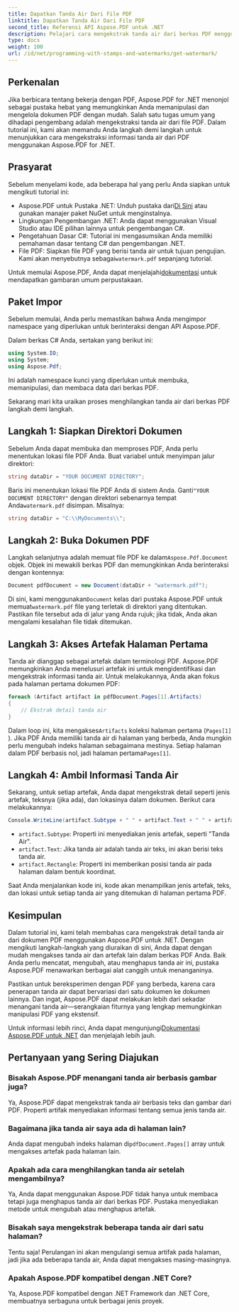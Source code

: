```yaml
---
title: Dapatkan Tanda Air Dari File PDF
linktitle: Dapatkan Tanda Air Dari File PDF
second_title: Referensi API Aspose.PDF untuk .NET
description: Pelajari cara mengekstrak tanda air dari berkas PDF menggunakan Aspose.PDF for .NET dengan panduan langkah demi langkah. Tutorial terperinci untuk mengekstrak tanda air.
type: docs
weight: 100
url: /id/net/programming-with-stamps-and-watermarks/get-watermark/
---
```

## Perkenalan

Jika berbicara tentang bekerja dengan PDF, Aspose.PDF for .NET menonjol sebagai pustaka hebat yang memungkinkan Anda memanipulasi dan mengelola dokumen PDF dengan mudah. Salah satu tugas umum yang dihadapi pengembang adalah mengekstraksi tanda air dari file PDF. Dalam tutorial ini, kami akan memandu Anda langkah demi langkah untuk menunjukkan cara mengekstraksi informasi tanda air dari PDF menggunakan Aspose.PDF for .NET.

## Prasyarat

Sebelum menyelami kode, ada beberapa hal yang perlu Anda siapkan untuk mengikuti tutorial ini:

-  Aspose.PDF untuk Pustaka .NET: Unduh pustaka dari[Di Sini](https://releases.aspose.com/pdf/net/) atau gunakan manajer paket NuGet untuk menginstalnya.
- Lingkungan Pengembangan .NET: Anda dapat menggunakan Visual Studio atau IDE pilihan lainnya untuk pengembangan C#.
- Pengetahuan Dasar C#: Tutorial ini mengasumsikan Anda memiliki pemahaman dasar tentang C# dan pengembangan .NET.
-  File PDF: Siapkan file PDF yang berisi tanda air untuk tujuan pengujian. Kami akan menyebutnya sebagai`watermark.pdf` sepanjang tutorial.

 Untuk memulai Aspose.PDF, Anda dapat menjelajahi[dokumentasi](https://reference.aspose.com/pdf/net/) untuk mendapatkan gambaran umum perpustakaan.

## Paket Impor

Sebelum memulai, Anda perlu memastikan bahwa Anda mengimpor namespace yang diperlukan untuk berinteraksi dengan API Aspose.PDF. 

Dalam berkas C# Anda, sertakan yang berikut ini:

```csharp
using System.IO;
using System;
using Aspose.Pdf;
```

Ini adalah namespace kunci yang diperlukan untuk membuka, memanipulasi, dan membaca data dari berkas PDF.

Sekarang mari kita uraikan proses menghilangkan tanda air dari berkas PDF langkah demi langkah.

## Langkah 1: Siapkan Direktori Dokumen

Sebelum Anda dapat membuka dan memproses PDF, Anda perlu menentukan lokasi file PDF Anda. Buat variabel untuk menyimpan jalur direktori:

```csharp
string dataDir = "YOUR DOCUMENT DIRECTORY";
```

 Baris ini menentukan lokasi file PDF Anda di sistem Anda. Ganti`"YOUR DOCUMENT DIRECTORY"` dengan direktori sebenarnya tempat Anda`watermark.pdf` disimpan. Misalnya:

```csharp
string dataDir = "C:\\MyDocuments\\";
```

## Langkah 2: Buka Dokumen PDF

 Langkah selanjutnya adalah memuat file PDF ke dalam`Aspose.Pdf.Document` objek. Objek ini mewakili berkas PDF dan memungkinkan Anda berinteraksi dengan kontennya:

```csharp
Document pdfDocument = new Document(dataDir + "watermark.pdf");
```

 Di sini, kami menggunakan`Document` kelas dari pustaka Aspose.PDF untuk memuat`watermark.pdf` file yang terletak di direktori yang ditentukan. Pastikan file tersebut ada di jalur yang Anda rujuk; jika tidak, Anda akan mengalami kesalahan file tidak ditemukan.

## Langkah 3: Akses Artefak Halaman Pertama

Tanda air dianggap sebagai artefak dalam terminologi PDF. Aspose.PDF memungkinkan Anda menelusuri artefak ini untuk mengidentifikasi dan mengekstrak informasi tanda air. Untuk melakukannya, Anda akan fokus pada halaman pertama dokumen PDF:

```csharp
foreach (Artifact artifact in pdfDocument.Pages[1].Artifacts)
{
    // Ekstrak detail tanda air
}
```

 Dalam loop ini, kita mengakses`Artifacts` koleksi halaman pertama (`Pages[1]` ). Jika PDF Anda memiliki tanda air di halaman yang berbeda, Anda mungkin perlu mengubah indeks halaman sebagaimana mestinya. Setiap halaman dalam PDF berbasis nol, jadi halaman pertama`Pages[1]`.

## Langkah 4: Ambil Informasi Tanda Air

Sekarang, untuk setiap artefak, Anda dapat mengekstrak detail seperti jenis artefak, teksnya (jika ada), dan lokasinya dalam dokumen. Berikut cara melakukannya:

```csharp
Console.WriteLine(artifact.Subtype + " " + artifact.Text + " " + artifact.Rectangle);
```

- `artifact.Subtype`: Properti ini menyediakan jenis artefak, seperti "Tanda Air".
- `artifact.Text`: Jika tanda air adalah tanda air teks, ini akan berisi teks tanda air.
- `artifact.Rectangle`: Properti ini memberikan posisi tanda air pada halaman dalam bentuk koordinat.

Saat Anda menjalankan kode ini, kode akan menampilkan jenis artefak, teks, dan lokasi untuk setiap tanda air yang ditemukan di halaman pertama PDF.

## Kesimpulan

Dalam tutorial ini, kami telah membahas cara mengekstrak detail tanda air dari dokumen PDF menggunakan Aspose.PDF untuk .NET. Dengan mengikuti langkah-langkah yang diuraikan di sini, Anda dapat dengan mudah mengakses tanda air dan artefak lain dalam berkas PDF Anda. Baik Anda perlu mencatat, mengubah, atau menghapus tanda air ini, pustaka Aspose.PDF menawarkan berbagai alat canggih untuk menanganinya.

Pastikan untuk bereksperimen dengan PDF yang berbeda, karena cara penerapan tanda air dapat bervariasi dari satu dokumen ke dokumen lainnya. Dan ingat, Aspose.PDF dapat melakukan lebih dari sekadar menangani tanda air—serangkaian fiturnya yang lengkap memungkinkan manipulasi PDF yang ekstensif.

 Untuk informasi lebih rinci, Anda dapat mengunjungi[Dokumentasi Aspose.PDF untuk .NET](https://reference.aspose.com/pdf/net/) dan menjelajah lebih jauh.

## Pertanyaan yang Sering Diajukan

### Bisakah Aspose.PDF menangani tanda air berbasis gambar juga?
Ya, Aspose.PDF dapat mengekstrak tanda air berbasis teks dan gambar dari PDF. Properti artifak menyediakan informasi tentang semua jenis tanda air.

### Bagaimana jika tanda air saya ada di halaman lain?
 Anda dapat mengubah indeks halaman di`pdfDocument.Pages[]` array untuk mengakses artefak pada halaman lain.

### Apakah ada cara menghilangkan tanda air setelah mengambilnya?
Ya, Anda dapat menggunakan Aspose.PDF tidak hanya untuk membaca tetapi juga menghapus tanda air dari berkas PDF. Pustaka menyediakan metode untuk mengubah atau menghapus artefak.

### Bisakah saya mengekstrak beberapa tanda air dari satu halaman?
Tentu saja! Perulangan ini akan mengulangi semua artifak pada halaman, jadi jika ada beberapa tanda air, Anda dapat mengakses masing-masingnya.

### Apakah Aspose.PDF kompatibel dengan .NET Core?
Ya, Aspose.PDF kompatibel dengan .NET Framework dan .NET Core, membuatnya serbaguna untuk berbagai jenis proyek.